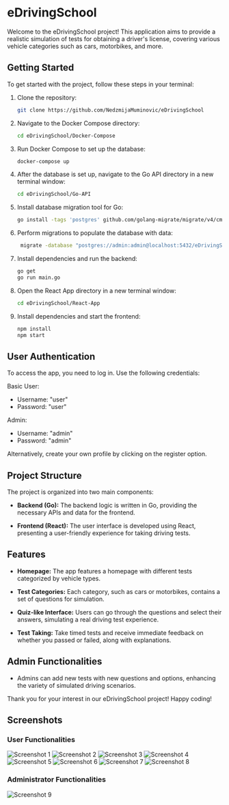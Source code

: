 # eDrivingSchool

Welcome to the eDrivingSchool project! This application aims to provide a realistic simulation of tests for obtaining a driver's license, covering various vehicle categories such as cars, motorbikes, and more.

## Getting Started

To get started with the project, follow these steps in your terminal:

1. Clone the repository:

    ```bash
    git clone https://github.com/NedzmijaMuminovic/eDrivingSchool
    ```

2. Navigate to the Docker Compose directory:

    ```bash
    cd eDrivingSchool/Docker-Compose
    ```

3. Run Docker Compose to set up the database:

    ```bash
    docker-compose up
    ```

4. After the database is set up, navigate to the Go API directory in a new terminal window:

    ```bash
    cd eDrivingSchool/Go-API
    ```

5. Install database migration tool for Go:
   
    ```bash
    go install -tags 'postgres' github.com/golang-migrate/migrate/v4/cmd/migrate@latest
    ```

6. Perform migrations to populate the database with data:

   ```bash
    migrate -database "postgres://admin:admin@localhost:5432/eDrivingSchoolDB?sslmode=disable" -path migrations up
    ```

7. Install dependencies and run the backend:

    ```bash
    go get
    go run main.go
    ```

8. Open the React App directory in a new terminal window:

    ```bash
    cd eDrivingSchool/React-App
    ```

9. Install dependencies and start the frontend:

    ```bash
    npm install
    npm start
    ```

## User Authentication
To access the app, you need to log in. Use the following credentials:

Basic User: 
- Username: "user"
- Password: "user"

Admin: 
- Username: "admin" 
- Password: "admin"

Alternatively, create your own profile by clicking on the register option.
 
## Project Structure

The project is organized into two main components:

- **Backend (Go):** The backend logic is written in Go, providing the necessary APIs and data for the frontend.

- **Frontend (React):** The user interface is developed using React, presenting a user-friendly experience for taking driving tests.

## Features

- **Homepage:** The app features a homepage with different tests categorized by vehicle types.

- **Test Categories:** Each category, such as cars or motorbikes, contains a set of questions for simulation.

- **Quiz-like Interface:** Users can go through the questions and select their answers, simulating a real driving test experience.

- **Test Taking:** Take timed tests and receive immediate feedback on whether you passed or failed, along with explanations.

## Admin Functionalities
- Admins can add new tests with new questions and options, enhancing the variety of simulated driving scenarios.

Thank you for your interest in our eDrivingSchool project! Happy coding!

## Screenshots
### User Functionalities
![Screenshot 1](Screenshots/1.png)
![Screenshot 2](Screenshots/2.png)
![Screenshot 3](Screenshots/3.png)
![Screenshot 4](Screenshots/4.png)
![Screenshot 5](Screenshots/5.png)
![Screenshot 6](Screenshots/6.png)
![Screenshot 7](Screenshots/7.png)
![Screenshot 8](Screenshots/8.png)

### Administrator Functionalities
![Screenshot 9](Screenshots/9.png)
